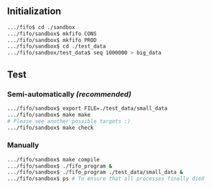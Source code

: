 ## Initialization
```sh
.../fifo$ cd ./sandbox
.../fifo/sandbox$ mkfifo CONS
.../fifo/sandbox$ mkfifo PROD
.../fifo/sandbox$ cd ./test_data
.../fifo/sandbox/test_data$ seq 1000000 > big_data
```

## Test
### Semi-automatically *(recommended)*
```sh
.../fifo/sandbox$ export FILE=./test_data/small_data
.../fifo/sandbox$ make make
# Please see another possible targets :)
.../fifo/sandbox$ make check
```

### Manually
```sh
.../fifo/sandbox$ make compile
.../fifo/sandbox$ ./fifo_program &
.../fifo/sandbox$ ./fifo_program ./test_data/small_data &
.../fifo/sandbox$ ps # To ensure that all processes finally died
```

